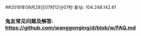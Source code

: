 ##2018年09月28日07时12分07秒 新址: 104.248.142.61
### 兔友常见问题及解答: https://github.com/wanggonging/d/blob/w/FAQ.md
